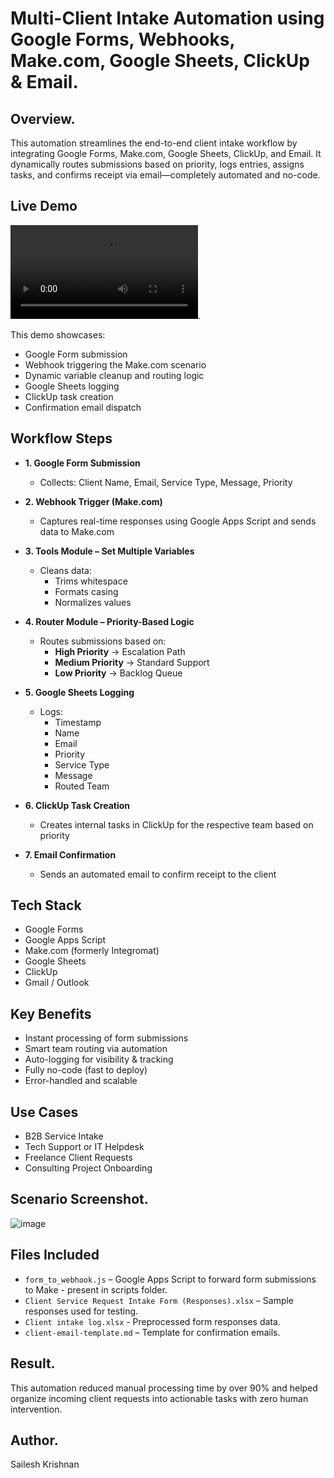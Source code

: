 # Multi-Client Intake Automation using Google Forms, Webhooks, Make.com, Google Sheets, ClickUp & Email.

## Overview.

This automation streamlines the end-to-end client intake workflow by integrating Google Forms, Make.com, Google Sheets, ClickUp, and Email. It dynamically routes submissions based on priority, logs entries, assigns tasks, and confirms receipt via email—completely automated and no-code.

## Live Demo

![image](https://github.com/SAIELESH/Multi-client-intake-automation/blob/4318d064f98cc29a1fa27e358f07a40f02598bd0/Demo/AI%20automation%20-.mp4).

This demo showcases:

- Google Form submission
- Webhook triggering the Make.com scenario
- Dynamic variable cleanup and routing logic
- Google Sheets logging
- ClickUp task creation
- Confirmation email dispatch

## Workflow Steps

- **1. Google Form Submission**
  - Collects: Client Name, Email, Service Type, Message, Priority

- **2. Webhook Trigger (Make.com)**
  - Captures real-time responses using Google Apps Script and sends data to Make.com

- **3. Tools Module – Set Multiple Variables**
  - Cleans data:
    - Trims whitespace
    - Formats casing
    - Normalizes values

- **4. Router Module – Priority-Based Logic**
  - Routes submissions based on:
    - **High Priority** → Escalation Path
    - **Medium Priority** → Standard Support
    - **Low Priority** → Backlog Queue

- **5. Google Sheets Logging**
  - Logs:
    - Timestamp
    - Name
    - Email
    - Priority
    - Service Type
    - Message
    - Routed Team

- **6. ClickUp Task Creation**
  - Creates internal tasks in ClickUp for the respective team based on priority

- **7. Email Confirmation**
  - Sends an automated email to confirm receipt to the client

## Tech Stack

- Google Forms
- Google Apps Script
- Make.com (formerly Integromat)
- Google Sheets
- ClickUp
- Gmail / Outlook

## Key Benefits

- Instant processing of form submissions  
- Smart team routing via automation  
- Auto-logging for visibility & tracking  
- Fully no-code (fast to deploy)  
- Error-handled and scalable

## Use Cases

- B2B Service Intake
- Tech Support or IT Helpdesk
- Freelance Client Requests
- Consulting Project Onboarding

## Scenario Screenshot.

![image](https://github.com/user-attachments/assets/09847228-497c-44ac-9653-224f2b5557dc)

## Files Included

- `form_to_webhook.js` – Google Apps Script to forward form submissions to Make - present in scripts folder.
- `Client Service Request Intake Form (Responses).xlsx` – Sample responses used for testing.
- `Client intake log.xlsx` - Preprocessed form responses data.
- `client-email-template.md` – Template for confirmation emails.

## Result.
This automation reduced manual processing time by over 90% and helped organize incoming client requests into actionable tasks with zero human intervention.

## Author.
Sailesh Krishnan
